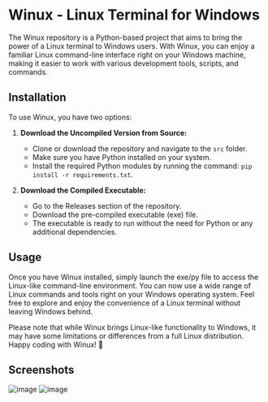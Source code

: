 # Winux - Linux Terminal for Windows

The Winux repository is a Python-based project that aims to bring the power of a Linux terminal to Windows users. With Winux, you can enjoy a familiar Linux command-line interface right on your Windows machine, making it easier to work with various development tools, scripts, and commands.

## Installation

To use Winux, you have two options:

1. **Download the Uncompiled Version from Source:**
   - Clone or download the repository and navigate to the `src` folder.
   - Make sure you have Python installed on your system.
   - Install the required Python modules by running the command: `pip install -r requirements.txt`.

2. **Download the Compiled Executable:**
   - Go to the Releases section of the repository.
   - Download the pre-compiled executable (exe) file.
   - The executable is ready to run without the need for Python or any additional dependencies.

## Usage

Once you have Winux installed, simply launch the exe/py file to access the Linux-like command-line environment. You can now use a wide range of Linux commands and tools right on your Windows operating system. Feel free to explore and enjoy the convenience of a Linux terminal without leaving Windows behind.

Please note that while Winux brings Linux-like functionality to Windows, it may have some limitations or differences from a full Linux distribution.
Happy coding with Winux! 🚀


## Screenshots

![image](https://github.com/meowistic/winux/assets/126018790/e0e653da-47e7-4268-ae6e-30d75dee8745)
![image](https://github.com/meowistic/winux/assets/126018790/e3124ed6-9dea-437f-adfe-c9e7869ff201)
